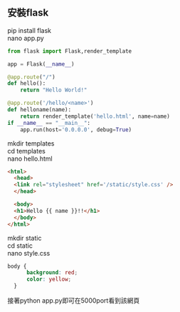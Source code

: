 ## 安裝flask
pip install flask<br>
nano app.py
```python
from flask import Flask,render_template

app = Flask(__name__)

@app.route("/")
def hello():
    return "Hello World!"

@app.route('/hello/<name>')
def helloname(name):
    return render_template('hello.html', name=name)
if __name__ == "__main__":
    app.run(host='0.0.0.0', debug=True)
```
mkdir templates<br>
cd templates<br>
nano hello.html
```html
<html>
  <head>
  <link rel="stylesheet" href='/static/style.css' />
  </head>

  <body>
  <h1>Hello {{ name }}!!</h1>
  </body>
</html>
```
mkdir static<br>
cd static<br>
nano style.css
```css
body {
      background: red;
      color: yellow;
  }

```
接著python app.py即可在5000port看到該網頁